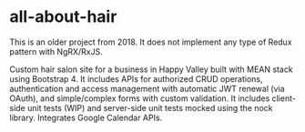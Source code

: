# all-about-hair
This is an older project from 2018. It does not implement any type of Redux pattern with NgRX/RxJS.

Custom hair salon site for a business in Happy Valley built with MEAN stack using Bootstrap 4. It includes APIs for authorized CRUD operations, authentication and access management with automatic JWT renewal (via OAuth), and simple/complex forms with custom validation. It includes client-side unit tests (WIP) and server-side unit tests mocked using the nock library. Integrates Google Calendar APIs.
